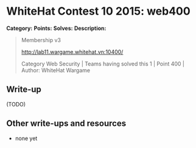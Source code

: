 # WhiteHat Contest 10 2015: web400

**Category:** 
**Points:** 
**Solves:** 
**Description:**

> Membership v3
> 
> http://lab11.wargame.whitehat.vn:10400/
> 
> Category Web Security | Teams having solved this 1 | Point 400 | Author: WhiteHat Wargame


## Write-up

(TODO)

## Other write-ups and resources

* none yet
